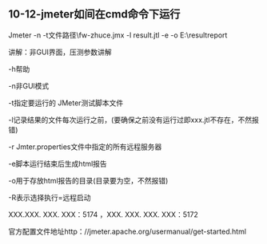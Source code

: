 ## 10-12-jmeter如间在cmd命令下运行

Jmeter -n -t文件路径\fw-zhuce.jmx -l result.jtl -e -o E:\resultreport

讲解：非GUI界面，压测参数讲解

-h帮助

-n非GUl模式

-t指定要运行的 JMeter测试脚本文件

-l记录结果的文件每次运行之前，(要确保之前没有运行过即xxx.jtl不存在，不然报错)

-r Jmter.properties文件中指定的所有远程服务器

-e脚本运行结束后生成html报告

-o用于存放html报告的目录(目录要为空，不然报错)

-R表示选择执行=远程启动

XXX.XXX. XXX. XXX：5174 ，XXX. XXX. XXX. XXX：5172

官方配置文件地址http：//jmeter.apache.org/usermanual/get-started.html
